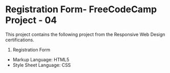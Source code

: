 # Registration Form- FreeCodeCamp Project - 04
This project contains the following project from the Responsive Web Design certifications. 
1. Registration Form
- Markup Language: HTML5
- Style Sheet Language: CSS